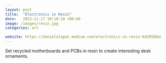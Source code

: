 ```yaml
---
layout: post
title:  "Electronics in Resin"
date:   2022-11-17 10:10:10 +00:00
image: /images/resin.jpg
categories: art

website: https://danielalapat.medium.com/electronics-in-resin-6d29588a0932
---
```

Set recycled motherboards and PCBs in resin to create interesting desk ornaments.
